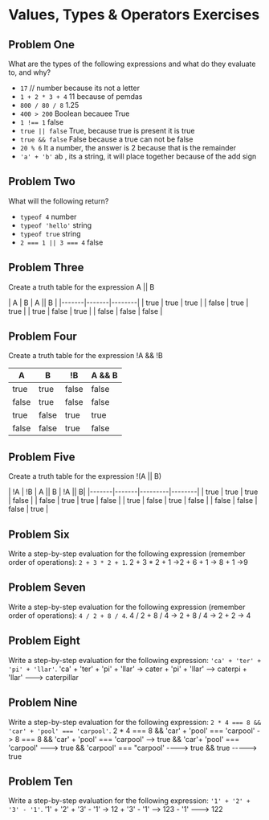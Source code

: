 # Values, Types & Operators Exercises

## Problem One

What are the types of the following expressions and what do they evaluate to, and why?

* `17` 
// number because its not a letter
* `1 + 2 * 3 + 4`
11 because of pemdas
* `800 / 80 / 8`
1.25 
* `400 > 200`
Boolean becauee True 
* `1 !== 1`
false
* `true || false`
True, because true is present it is true
* `true && false`
False because a true can not be false
* `20 % 6`
It a number, the answer is 2 because that is the remainder
* `'a' + 'b'`
ab , its a string, it will place together because of the add sign

## Problem Two

What will the following return?

* `typeof 4`
number
*  `typeof 'hello'`
string
*  `typeof true`
string
* `2 === 1 || 3 === 4`
false


## Problem Three

Create a truth table for the expression A || B








|   A   |   B   | A || B | 
|-------|-------|--------|
| true  | true  | true   |
| false | true  | true   |
| true  | false | true   |
| false | false | false  | 


## Problem Four

Create a truth table for the expression !A && !B






|   A   |   B   |   !B   | A && B    | 
|-------|-------|--------|---------  |
| true  | true  | false  |  false    |
| false | true  | false  |  false    |
| true  | false | true   |  true     |
| false | false |  true  |  false    | 

## Problem Five







Create a truth table for the expression !(A || B)






|   !A  |   !B  |  A || B | !A || B|
|-------|-------|---------|--------|
| true  | true  | true    |  false |
| false | true  | true    |  false |
| true  | false | true    |  false |
| false | false | false   |  true  |

## Problem Six

Write a step-by-step evaluation for the following expression (remember order of operations): `2 + 3 * 2 + 1`.
  2 + 3 * 2 + 1
  ->2 + 6 + 1
   -> 8 + 1 
    ->9
    
 ## Problem Seven
 
 Write a step-by-step evaluation for the following expression (remember order of operations): `4 / 2 + 8 / 4`.
 4 / 2 + 8 / 4
 -> 2 + 8 / 4
  -> 2 + 2
   -> 4
 ## Problem Eight
 
 Write a step-by-step evaluation for the following expression: `'ca' + 'ter' + 'pi' + 'llar'`.
 'ca' + 'ter' + 'pi' + 'llar' 
 -> cater + 'pi' + 'llar'
 --> caterpi + 'llar'
 ---> caterpillar
 ## Problem Nine
 
 Write a step-by-step evaluation for the following expression: `2 * 4 === 8 && 'car' + 'pool' === 'carpool'`.
 2 * 4 === 8 && 'car' + 'pool' === 'carpool'
 -> 8 === 8 &&  'car' + 'pool' === 'carpool'
 --> true && 'car'+ 'pool' === 'carpool'
 ---> true && 'carpool' === "carpool'
 ----> true && true 
 -----> true
 
 ## Problem Ten
 
  Write a step-by-step evaluation for the following expression: `'1' + '2' + '3' - '1'`.
  '1' + '2' + '3' - '1'
  -> 12 + '3' - '1'
  --> 123 - '1'
  ---> 122


  
